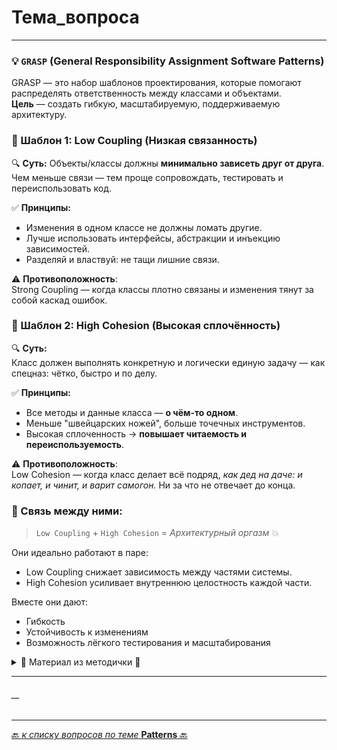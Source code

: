 # Тема_вопроса

---
### 💡 `GRASP` (General Responsibility Assignment Software Patterns)
GRASP — это набор шаблонов проектирования, которые помогают распределять ответственность между классами и объектами.  
**Цель** — создать гибкую, масштабируемую, поддерживаемую архитектуру.

### 🧩 Шаблон 1: Low Coupling (Низкая связанность)
🔍 **Суть:**
Объекты/классы должны **минимально зависеть друг от друга**.  
Чем меньше связи — тем проще сопровождать, тестировать и переиспользовать код.

✅ **Принципы:**
* Изменения в одном классе не должны ломать другие.
* Лучше использовать интерфейсы, абстракции и инъекцию зависимостей.
* Разделяй и властвуй: не тащи лишние связи.

⚠️ **Противоположность**:  
Strong Coupling — когда классы плотно связаны и изменения тянут за собой каскад ошибок.  

### 🧩 Шаблон 2: High Cohesion (Высокая сплочённость)
🔍 **Суть:**  
Класс должен выполнять конкретную и логически единую задачу — как спецназ: чётко, быстро и по делу.

✅ **Принципы:**
* Все методы и данные класса — **о чём-то одном**.
* Меньше "швейцарских ножей", больше точечных инструментов.
* Высокая сплоченность → **повышает читаемость и переиспользуемость**.

⚠️ **Противоположность**:  
Low Cohesion — когда класс делает всё подряд, _как дед на даче: и копает, и чинит, и варит самогон._ 
Ни за что не отвечает до конца.

### 🔄 Связь между ними:
> `Low Coupling` + `High Cohesion` = _Архитектурный оргазм_ 💥

Они идеально работают в паре:
* Low Coupling снижает зависимость между частями системы.
* High Cohesion усиливает внутреннюю целостность каждой части.

Вместе они дают:
* Гибкость
* Устойчивость к изменениям
* Возможность лёгкого тестирования и масштабирования


<details>
        <summary>📝 Материал из методички 🔽</summary>

```text
Low Coupling - части системы, которые изменяются вместе, должны находиться близко друг к другу. 
    Необходимо распределить ответственности между классами так, чтобы обеспечить минимальную связанность.
    
High Cohesion - если возвести Low Coupling в абсолют, то можно прийти к тому, чтобы разместить 
    всю функциональность в одном единственном классе. классы должны содержать связанную бизнес — логику. 
    В таком случае связей не будет вообще, но что-то тут явно не так, 
    ведь в этот класс попадет совершенно несвязанная между собой бизнес-логика. 
    Принцип High Cohesion говорит следующее: части системы, которые изменяются параллельно, 
    должны иметь как можно меньше зависимостей друг на друга.

Low Coupling и High Cohesion представляют из себя два связанных между собой паттерна, 
рассматривать которые имеет смысл только вместе. 
Их суть: система должна состоять из слабо связанных классов, которые содержат связанную бизнес-логику. 
Соблюдение этих принципов позволяет удобно переиспользовать созданные классы, не теряя понимания 
о их зоне ответственности.
```
</details>

---
###### __

---

[🔙 _к списку вопросов по теме_ **Patterns** 🔙](/ITM/ITM07_Patterns/patterns.md)
